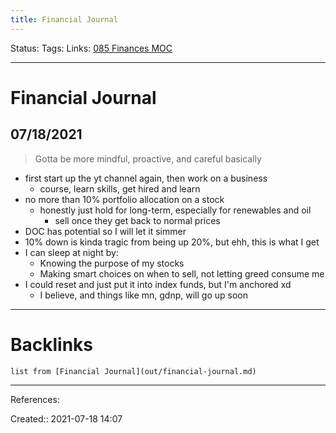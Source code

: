 ```yaml
---
title: Financial Journal
---
```

Status: 
Tags: 
Links: [085 Finances MOC](out/085-finances-moc.md)
___
# Financial Journal
## 07/18/2021
> Gotta be more mindful, proactive, and careful basically
- first start up the yt channel again, then work on a business
	- course, learn skills, get hired and learn
- no more than 10% portfolio allocation on a stock
	- honestly just hold for long-term, especially for renewables and oil
		- sell once they get back to normal prices
- DOC has potential so I will let it simmer
- 10% down is kinda tragic from being up 20%, but ehh, this is what I get
- I can sleep at night by:
	- Knowing the purpose of my stocks
	- Making smart choices on when to sell, not letting greed consume me
- I could reset and just put it into index funds, but I'm anchored xd
	- I believe, and things like mn, gdnp, will go up soon
___
# Backlinks
```dataview
list from [Financial Journal](out/financial-journal.md)
```
___
References:

Created:: 2021-07-18 14:07
